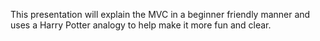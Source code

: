 This presentation will explain the MVC in a beginner friendly manner and uses a Harry Potter analogy to help make it more fun and clear.
